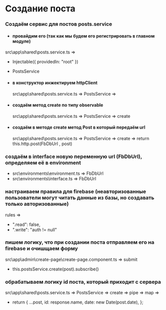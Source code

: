 # Создание поста

### Создаём сервис для постов posts.service

- #### провайдим его (так как мы будем его регистрировать в главном модуле)

src\app\shared\posts.service.ts =>

- Injectable({
  providedIn: "root"
  })

- PostsService

- #### в конструктор инжектируем httpClient

  src\app\shared\posts.service.ts => PostsService =>

- #### создаём метод create по типу observable <Post>

  src\app\shared\posts.service.ts => PostsService => create

- #### создаём в методе create метод Post в который передаём url
  src\app\shared\posts.service.ts => PostsService => create => return this.http.post<Post>(FbDbUrl , post)

### создаём в interface новую переменную url (FbDbUrl), определяем её в environment

- src\environments\environment.ts => FbDbUrl
- src\environments\interface.ts => FbDbUrl

### настраиваем правила для firebase (неавторизованные пользователи могут читать данные из базы, но создавать только авторизованные)

rules =>

- ".read": false,
- ".write": "auth != null"

### пишем логику, что при создании поста отправляем его на firebase и очишщаем форму

src\app\admin\create-page\create-page.component.ts => submit

- this.postsService.create(post).subscribe()

### обрабатываем логику id поста, который приходит с сервера

src\app\shared\posts.service.ts => PostsService => create => pipe => map =>

- return {
  ...post,
  id: response.name,
  date: new Date(post.date),
  };
